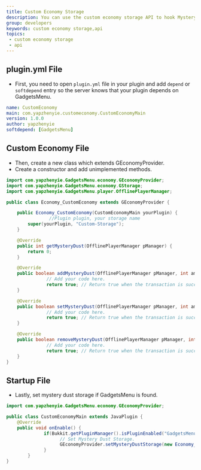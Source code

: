 ```yaml
---
title: Custom Economy Storage
description: You can use the custom economy storage API to hook Mystery Dust with your own economy system.
group: developers
keywords: custom economy storage,api
topics:
 - custom economy storage
 - api
---
```


## plugin.yml File
 - First, you need to open `plugin.yml` file in your plugin and add `depend` or `softdepend` entry so the server knows that your plugin depends on GadgetsMenu.

```yaml
name: CustomEconomy
main: com.yapzhenyie.customeconomy.CustomEconomyMain
version: 1.0.0
author: yapzhenyie
softdepend: [GadgetsMenu]
```

## Custom Economy File
 - Then, create a new class which extends GEconomyProvider.
 - Create a constructor and add unimplemented methods.

```java
import com.yapzhenyie.GadgetsMenu.economy.GEconomyProvider;
import com.yapzhenyie.GadgetsMenu.economy.GStorage;
import com.yapzhenyie.GadgetsMenu.player.OfflinePlayerManager;

public class Economy_CustomEconomy extends GEconomyProvider {

	public Economy_CustomEconomy(CustomEconomyMain yourPlugin) {
                //Plugin plugin, your storage name
		super(yourPlugin, "Custom-Storage");
	}

	@Override
	public int getMysteryDust(OfflinePlayerManager pManager) {
		return 0;
	}

	@Override
	public boolean addMysteryDust(OfflinePlayerManager pManager, int amount) {
               // Add your code here.
               return true; // Return true when the transaction is successful, otherwise return false.
	}

	@Override
	public boolean setMysteryDust(OfflinePlayerManager pManager, int amount) {
               // Add your code here.
               return true; // Return true when the transaction is successful, otherwise return false.
	}

	@Override
	public boolean removeMysteryDust(OfflinePlayerManager pManager, int amount) {
               // Add your code here.
               return true; // Return true when the transaction is successful, otherwise return false.
	}
}
```

## Startup File
 - Lastly, set mystery dust storage if GadgetsMenu is found.

```java
import com.yapzhenyie.GadgetsMenu.economy.GEconomyProvider;

public class CustomEconomyMain extends JavaPlugin {
	@Override
	public void onEnable() {
              if(Bukkit.getPluginManager().isPluginEnabled("GadgetsMenu")) {
                    // Set Mystery Dust Storage.
                    GEconomyProvider.setMysteryDustStorage(new Economy_CustomEconomy(this));
              }
        }
}
```


